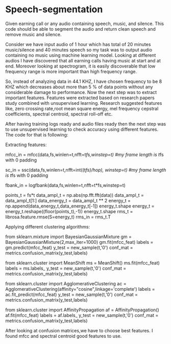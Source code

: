 # Speech-segmentation
Given earning call or any audio containing speech, music, and silence. This code should be able to segment the audio and return clean speech and remove music and silence.

Consider we have input audio of 1 hour which has total of 20 minutes music/silence and 40 minutes speech so my task was to output audio containing no music using machine learning model.
Looking at different audios I have discovered that all earning calls having music at start and at end.
Moreover looking at spectrogram, it is easily discoverable that low frequency range is more important than high frequency range. 

So, instead of analyzing data in 44.1 KHZ, I have chosen frequency to be 8 KHZ which decreases about more than 5 % of data points without any considerable damage to performance.
Now the next step was to extract important features. Features were extracted based on research papers study combined with unsupervised learning. 
Research suggested features like, zero crossing rate,root mean square energy, mel frequency cepstral coefficients, spectral centroid, spectral roll-off etc. 

After having training logs ready and audio files ready then the next step was to use unsupervised learning to check accuracy using different features. The code for that is following:

Extracting features:

mfcc_in = mfcc(data,fs,winlen=t,nfft=t*fs,winstep=t) #my frame length is t*fs with 0 padding

sc_in = ssc(data,fs,winlen=t,nfft=int((t*fs)/hop), winstep=t) #my frame length is t*fs with 0 padding

fbank_in = logfbank(data,fs,winlen=t,nfft=t*fs,winstep=t)

points_t = fs*t
data_ampl_t = np.abs(np.fft.fft(data))
data_ampl_t = data_ampl_t[1:]
data_energy_t = data_ampl_t ** 2
energy_t = np.append(data_energy_t,data_energy_t[-1])
energy_t.shape
energy_t = energy_t.reshape((floor(points_t),-1))
energy_t.shape
rms_t = librosa.feature.rmse(S=energy_t)
rms_in = rms_t.T


Applying different clustering algorithms:

from sklearn.mixture import BayesianGaussianMixture
gm = BayesianGaussianMixture(2,max_iter=1000) 
gm.fit(mfcc_feat)
labels = gm.predict(mfcc_feat)
y_test = new_sample(t,'0')
conf_mat = metrics.confusion_matrix(y_test,labels)

from sklearn.cluster import MeanShift
ms = MeanShift()
ms.fit(mfcc_feat)
labels = ms.labels_
y_test = new_sample(t,'0')
conf_mat = metrics.confusion_matrix(y_test,labels)


from sklearn.cluster import AgglomerativeClustering
ac = AgglomerativeClustering(affinity="cosine",linkage='complete')
labels = ac.fit_predict(mfcc_feat)
y_test = new_sample(t,'0')
conf_mat = metrics.confusion_matrix(y_test,labels)


from sklearn.cluster import AffinityPropagation
af = AffinityPropagation()
af.fit(mfcc_feat)
labels = af.labels_
y_test = new_sample(t,'0')
conf_mat = metrics.confusion_matrix(y_test,labels)

After looking at confusion matrices,we have to choose best features. I found mfcc and spectral centroid good features to use.
